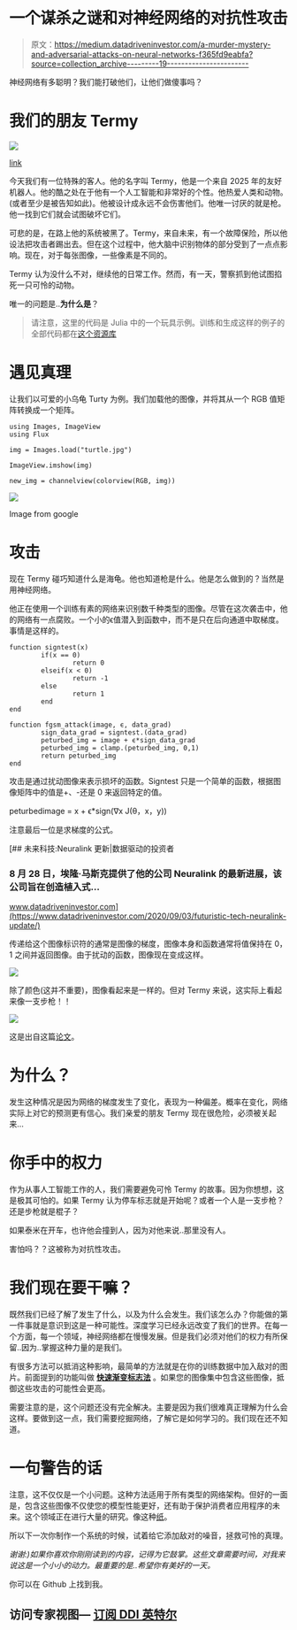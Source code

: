 # 一个谋杀之谜和对神经网络的对抗性攻击

> 原文：<https://medium.datadriveninvestor.com/a-murder-mystery-and-adversarial-attacks-on-neural-networks-f365fd9eabfa?source=collection_archive---------19----------------------->

神经网络有多聪明？我们能打破他们，让他们做傻事吗？

# 我们的朋友 Termy

![](img/8064773943b96d0f771495022997c66b.png)

[link](https://unsplash.com/photos/2EJCSULRwC8)

今天我们有一位特殊的客人。他的名字叫 Termy，他是一个来自 2025 年的友好机器人。他的酷之处在于他有一个人工智能和非常好的个性。他热爱人类和动物。(或者至少是被告知如此)。他被设计成永远不会伤害他们。他唯一讨厌的就是枪。他一找到它们就会试图破坏它们。

可悲的是，在路上他的系统被黑了。Termy，来自未来，有一个故障保险，所以他设法把攻击者踢出去。但在这个过程中，他大脑中识别物体的部分受到了一点点影响。现在，对于每张图像，一些像素是不同的。

Termy 认为没什么不对，继续他的日常工作。然而，有一天，警察抓到他试图掐死一只可怜的动物。

唯一的问题是..**为什么是**？

> 请注意，这里的代码是 Julia 中的一个玩具示例。训练和生成这样的例子的全部代码都在[这个资源库](https://github.com/SubhadityaMukherjee/pytorchTutorialRepo/tree/master/AdversarialFGSM)

# 遇见真理

让我们以可爱的小乌龟 Turty 为例。我们加载他的图像，并将其从一个 RGB 值矩阵转换成一个矩阵。

```
using Images, ImageView
using Flux

img = Images.load("turtle.jpg")

ImageView.imshow(img)

new_img = channelview(colorview(RGB, img))
```

![](img/2a21c605905602de0b6a275b87932682.png)

Image from google

# 攻击

现在 Termy 碰巧知道什么是海龟。他也知道枪是什么。他是怎么做到的？当然是用神经网络。

他正在使用一个训练有素的网络来识别数千种类型的图像。尽管在这次袭击中，他的网络有一点腐败。一个小的ϵ值潜入到函数中，而不是只在后向通道中取梯度。事情是这样的。

```
function signtest(x)
        if(x == 0)
                return 0
        elseif(x < 0)
                return -1
        else
                return 1
        end
end

function fgsm_attack(image, ϵ, data_grad)
        sign_data_grad = signtest.(data_grad)
        peturbed_img = image + ϵ*sign_data_grad
        peturbed_img = clamp.(peturbed_img, 0,1)
        return peturbed_img
end
```

攻击是通过扰动图像来表示损坏的函数。Signtest 只是一个简单的函数，根据图像矩阵中的值是+、-还是 0 来返回特定的值。

peturbedimage = x + ϵ*sign(∇x J(θ，x，y))

注意最后一位是求梯度的公式。

[](https://www.datadriveninvestor.com/2020/09/03/futuristic-tech-neuralink-update/) [## 未来科技:Neuralink 更新|数据驱动的投资者

### 8 月 28 日，埃隆·马斯克提供了他的公司 Neuralink 的最新进展，该公司旨在创造植入式…

www.datadriveninvestor.com](https://www.datadriveninvestor.com/2020/09/03/futuristic-tech-neuralink-update/) 

传递给这个图像标识符的通常是图像的梯度，图像本身和函数通常将值保持在 0，1 之间并返回图像。由于扰动的函数，图像现在变成这样。

![](img/c06079d39e964d2b10464555f04ed7d7.png)

除了颜色(这并不重要)，图像看起来是一样的。但对 Termy 来说，这实际上看起来像一支步枪！！

![](img/46a5442b6a73f108e4c7e7f5fde1961b.png)

这是出自这篇[论文](https://arxiv.org/pdf/1707.07397.pdf)。

# 为什么？

发生这种情况是因为网络的梯度发生了变化，表现为一种偏差。概率在变化，网络实际上对它的预测更有信心。我们亲爱的朋友 Termy 现在很危险，必须被关起来…

# 你手中的权力

作为从事人工智能工作的人，我们需要避免可怜 Termy 的故事。因为你想想，这是极其可怕的。如果 Termy 认为停车标志就是开始呢？或者一个人是一支步枪？还是步枪就是棍子？

如果泰米在开车，也许他会撞到人，因为对他来说..那里没有人。

害怕吗？？这被称为对抗性攻击。

# 我们现在要干嘛？

既然我们已经了解了发生了什么，以及为什么会发生。我们该怎么办？你能做的第一件事就是意识到这是一种可能性。深度学习已经永远改变了我们的世界。在每一个方面，每一个领域，神经网络都在慢慢发展。但是我们必须对他们的权力有所保留..因为..掌握这种力量的是我们。

有很多方法可以抵消这种影响，最简单的方法就是在你的训练数据中加入敌对的图片。前面提到的功能叫做 [**快速渐变标志法**](https://arxiv.org/abs/1412.6572) 。如果您的图像集中包含这些图像，抵御这些攻击的可能性会更高。

需要注意的是，这个问题还没有完全解决。主要是因为我们很难真正理解为什么会这样。要做到这一点，我们需要挖掘网络，了解它是如何学习的。我们现在还不知道。

# **一句警告的话**

注意，这不仅仅是一个小问题。这种方法适用于所有类型的网络架构。但好的一面是，包含这些图像不仅使您的模型性能更好，还有助于保护消费者应用程序的未来。这个领域正在进行大量的研究。像这种[纸](https://www.sciencedirect.com/science/article/pii/S1877050918319884)。

所以下一次你制作一个系统的时候，试着给它添加敌对的噪音，拯救可怜的真理。

*谢谢:)如果你喜欢你刚刚读到的内容，记得为它鼓掌。这些文章需要时间，对我来说这是一个小小的动力。最重要的是..希望你有美好的一天。*

你可以在 Github 上找到我。

## 访问专家视图— [订阅 DDI 英特尔](https://datadriveninvestor.com/ddi-intel)